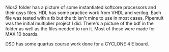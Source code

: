 Nios2 folder has a picture of some instantiated softcore processors and their qsys files. 
HDL has some practice work  from VHDL and verilog. Each file was tested with a tb but the tb isn't mine to use in most cases.
Pipemult was the initial multiplier project I did. There's a picture of the bdf in the folder as well as the files needed to run it.
Most of these were made for MAX 10 boards.

DSD has some quartus course work done for a CYCLONE 4 E board.
